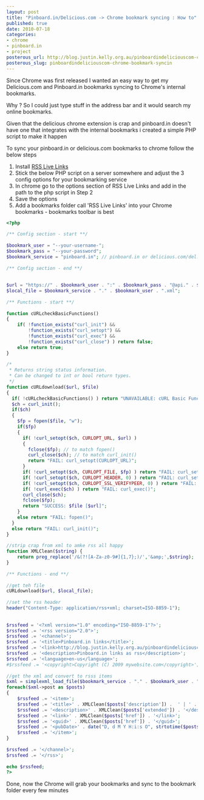```yaml
--- 
layout: post
title: "Pinboard.in/Delicious.com -> Chrome bookmark syncing : How to"
published: true
date: 2010-07-18
categories: 
- chrome
- pinboard.in
- project
posterous_url: http://blog.justin.kelly.org.au/pinboardindeliciouscom-chrome-bookmark-syncin
posterous_slug: pinboardindeliciouscom-chrome-bookmark-syncin
---
```

Since Chrome was first released I wanted an easy way to get my 
Delicious.com and Pinboard.in bookmarks syncing to Chrome's internal bookmarks.  

Why ? So I could just type stuff in the address bar and it would search my online bookmarks.

Given that the delicious chrome extension is crap and pinboard.in doesn't
have one that integrates with the internal bookmarks i created a simple PHP script to make it happen

To sync your pinboard.in or delicious.com bookmarks to chrome follow the below steps

1. Install [RSS Live Links](https://chrome.google.com/extensions/detail/hcamnijgggppihioleoenjmlnakejdph)
1. Stick the below PHP script on a server somewhere and adjust the 3 config options for your bookmarking service
1. In chrome go to the options section of RSS Live Links and add in the path to the php script in Step 2
1. Save the options 
1. Add a bookmarks folder call 'RSS Live Links' into your Chrome bookmarks - bookmarks toolbar is best

``` php pinboard_to_chrome.php
<?php
 
/** Config section - start **/  
 
$bookmark_user = "--your-username-";
$bookmark_pass = "--your-password";
$bookmark_service = "pinboard.in"; // pinboard.in or delicious.com/del.icio.us
    
/** Config section - end **/
 
 
$url = "https://" . $bookmark_user . ":" . $bookmark_pass . "@api." . $bookmark_service . "/v1/posts/all";
$local_file = $bookmark_service . "." . $bookmark_user . ".xml";
 
/** Functions - start **/
 
function cURLcheckBasicFunctions()
{
    if( !function_exists("curl_init") &&
        !function_exists("curl_setopt") &&
        !function_exists("curl_exec") &&
        !function_exists("curl_close") ) return false;
    else return true;
}
 
/*
 * Returns string status information.
 * Can be changed to int or bool return types.
 */
function cURLdownload($url, $file)
{
  if( !cURLcheckBasicFunctions() ) return "UNAVAILABLE: cURL Basic Functions";
  $ch = curl_init();
  if($ch)
  {
    $fp = fopen($file, "w");
    if($fp)
    {
      if( !curl_setopt($ch, CURLOPT_URL, $url) )
      {
        fclose($fp); // to match fopen()
        curl_close($ch); // to match curl_init()
        return "FAIL: curl_setopt(CURLOPT_URL)";
      }
      if( !curl_setopt($ch, CURLOPT_FILE, $fp) ) return "FAIL: curl_setopt(CURLOPT_FILE)";
      if( !curl_setopt($ch, CURLOPT_HEADER, 0) ) return "FAIL: curl_setopt(CURLOPT_HEADER)";
      if( !curl_setopt($ch, CURLOPT_SSL_VERIFYPEER, 0) ) return "FAIL: curl_setopt(CURLOPT_SSL_VERIFYPEER)";
      if( !curl_exec($ch) ) return "FAIL: curl_exec()";
      curl_close($ch);
      fclose($fp);
      return "SUCCESS: $file [$url]";
    }
    else return "FAIL: fopen()";
  }
  else return "FAIL: curl_init()";
}
 
//strip crap from xml to amke rss all happy
function XMLClean($string) {
    return preg_replace('/&(?![A-Za-z0-9#]{1,7};)/','&amp;',$string);
}
 
/** Functions - end **/
 
//get teh file
cURLdownload($url, $local_file);
 
//set the rss header
header("Content-Type: application/rss+xml; charset=ISO-8859-1");
 
 
$rssfeed = '<?xml version="1.0" encoding="ISO-8859-1"?>';
$rssfeed .= '<rss version="2.0">';
$rssfeed .= '<channel>';
$rssfeed .= '<title>Pinboard.in links</title>';
$rssfeed .= '<link>http://blog.justin.kelly.org.au/pinboardindeliciouscom-chrome-bookmark-syncin</link>';
$rssfeed .= '<description>Pinboard.in links as rss</description>';
$rssfeed .= '<language>en-us</language>';
#$rssfeed .= '<copyright>Copyright (C) 2009 mywebsite.com</copyright>';
 
//get the xml and convert to rsss items
$xml = simplexml_load_file($bookmark_service . "." . $bookmark_user . ".xml");
foreach($xml->post as $posts)
{
    $rssfeed .= '<item>';
    $rssfeed .= '<title>' . XMLClean($posts['description']) .  ' | ' . XMLClean($posts['tag']) .'</title>';
    $rssfeed .= '<description>' . XMLClean($posts['extended']) . '</description>';
    $rssfeed .= '<link>' . XMLClean($posts['href']) . '</link>';
    $rssfeed .= '<guid>' . XMLClean($posts['href']) . '</guid>';
    $rssfeed .= '<pubDate>' . date("D, d M Y H:i:s O", strtotime($posts['time'])) . '</pubDate>';
    $rssfeed .= '</item>';
}
 
$rssfeed .= '</channel>';
$rssfeed .= '</rss>';
 
echo $rssfeed;
?>
```

Done, now the Chrome will grab your bookmarks and sync to the bookmark folder every few minutes

 


